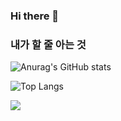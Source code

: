 ### Hi there 👋


### 내가 할 줄 아는 것


<!--
**cheoljin0324/cheoljin0324** is a ✨ _special_ ✨ repository because its `README.md` (this file) appears on your GitHub profile.

Here are some ideas to get you started:

- 🔭 I’m currently working on ...
- 🌱 I’m currently learning ...
- 👯 I’m looking to collaborate on ...
- 🤔 I’m looking for help with ...
- 💬 Ask me about ...
- 📫 How to reach me: ...
- 😄 Pronouns: ...
- ⚡ Fun fact: ...
-->

![Anurag's GitHub stats](https://github-readme-stats.vercel.app/api?username=cheoljin0324&show_icons=true&theme=dark)

![Top Langs](https://github-readme-stats.vercel.app/api/top-langs/?username=cheoljin0324&layout=compact&theme=tokyonight)

<img src="https://img.shields.io/badge/Unity-FFFFFF?style=for-the-badge&logo=Unity&logoColor=white">
